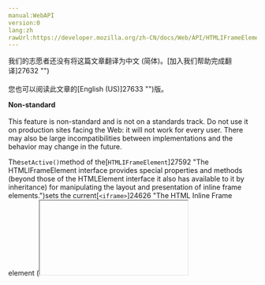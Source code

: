 ```yaml
---
manual:WebAPI
version:0
lang:zh
rawUrl:https://developer.mozilla.org/zh-CN/docs/Web/API/HTMLIFrameElement/setActive
---
```




<bdi>我们的志愿者还没有将这篇文章翻译为<bdi>中文 (简体)</bdi>。[加入我们帮助完成翻译]27632 "")<br></br>您也可以阅读此文章的[English (US)]27633 "")版。</bdi>






**Non-standard**<br></br>This feature is non-standard and is not on a standards track. Do not use it on production sites facing the Web: it will not work for every user. There may also be large incompatibilities between implementations and the behavior may change in the future.




The`setActive()`method of the[`HTMLIFrameElement`]27592 "The HTMLIFrameElement interface provides special properties and methods (beyond those of the HTMLElement interface it also has available to it by inheritance) for manipulating the layout and presentation of inline frame elements.")sets the current[`<iframe>`]24626 "The HTML Inline Frame element (<iframe>) represents a nested browsing context, effectively embedding another HTML page into the current page.")as the active frame, which has an effect on how it is prioritized by the process manager.


## Syntax<a name="Syntax"></a>

```
instanceOfHTMLIframeElement.setActive(boolean);
```

### Returns<a name="Returns"></a>


Void.


### Parameters<a name="Parameters"></a>
<dl><dt id=''>boolean</dt><dd>A[`Boolean`]4278 "The Boolean object is an object wrapper for a boolean value.")that indicates whether the`iframe`is to be the active frame (`true`) or not (`false`).</dd></dl>
## Example<a name="Example"></a>

```
var browser = document.querySelector('iframe');
browser.setActive();
```

## Specification<a name="Specification"></a>


Not part of any specification.


## Browser compatibility<a name="Browser_compatibility"></a>
[新的兼容性表格正在测试中<i></i>]3360 "")

 | <abbr>Desktop<i></i></abbr> | <abbr>Mobile<i></i></abbr> 
 | <abbr>Chrome<i></i></abbr> | <abbr>Edge<i></i></abbr> | <abbr>Firefox<i></i></abbr> | <abbr>Internet Explorer<i></i></abbr> | <abbr>Opera<i></i></abbr> | <abbr>Safari<i></i></abbr> | <abbr>Android webview<i></i></abbr> | <abbr>Chrome for Android<i></i></abbr> | <abbr>Edge Mobile<i></i></abbr> | <abbr>Firefox for Android<i></i></abbr> | <abbr>Opera for Android<i></i></abbr> | <abbr>iOS Safari<i></i></abbr> | <abbr>Samsung Internet<i></i></abbr> 
 ---  |  ---  |  ---  |  ---  |  ---  |  ---  |  ---  |  ---  |  ---  |  ---  |  ---  |  ---  |  ---  |  ---  | 
Basic support<abbr>Non-standard<i></i></abbr> | <abbr>No support</abbr>No | <abbr>No support</abbr>No | <abbr>Full support</abbr>47<abbr>Notes<i></i></abbr> | <abbr>No support</abbr>No | <abbr>No support</abbr>No | <abbr>No support</abbr>No | <abbr>No support</abbr>No | <abbr>No support</abbr>No | <abbr>No support</abbr>No | <abbr>No support</abbr>No | <abbr>No support</abbr>No | <abbr>No support</abbr>No | <abbr>?</abbr> 


### Legend<a name="Legend"></a>
<dl><dt id=''><abbr>Full support</abbr></dt><dd>Full support</dd><dt id=''><abbr>No support</abbr></dt><dd>No support</dd><dt id=''><abbr>Compatibility unknown</abbr></dt><dd>Compatibility unknown</dd><dt id=''><abbr>Non-standard. Expect poor cross-browser support.<i></i></abbr></dt><dd>Non-standard. Expect poor cross-browser support.</dd><dt id=''><abbr>See implementation notes.<i></i></abbr></dt><dd>See implementation notes.</dd></dl>


## See also<a name="See_also"></a>

* [Using the Browser API]27593 "")



